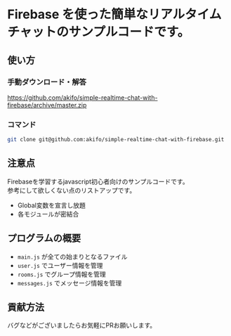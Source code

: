 # Firebase を使った簡単なリアルタイムチャットのサンプルコードです。

## 使い方

### 手動ダウンロード・解答
https://github.com/akifo/simple-realtime-chat-with-firebase/archive/master.zip

### コマンド

```bash
git clone git@github.com:akifo/simple-realtime-chat-with-firebase.git
```


## 注意点
Firebaseを学習するjavascript初心者向けのサンプルコードです。  
参考にして欲しくない点のリストアップです。

- Global変数を宣言し放題
- 各モジュールが密結合

## プログラムの概要

- `main.js` が全ての始まりとなるファイル
- `user.js` でユーザー情報を管理
- `rooms.js` でグループ情報を管理
- `messages.js` でメッセージ情報を管理

## 貢献方法
バグなどがございましたらお気軽にPRお願いします。
